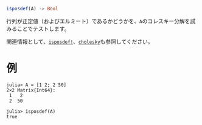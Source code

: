 ```julia
isposdef(A) -> Bool
```

行列が正定値（およびエルミート）であるかどうかを、`A`のコレスキー分解を試みることでテストします。

関連情報として、[`isposdef!`](@ref)、[`cholesky`](@ref)も参照してください。

# 例

```jldoctest
julia> A = [1 2; 2 50]
2×2 Matrix{Int64}:
 1   2
 2  50

julia> isposdef(A)
true
```
